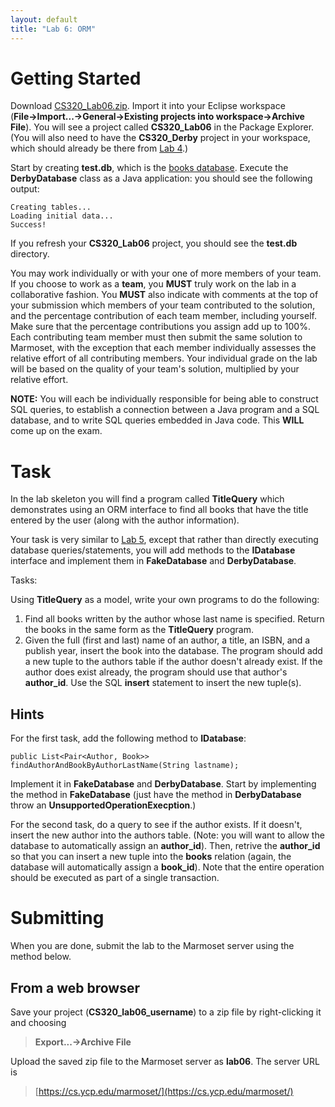 ```yaml
---
layout: default
title: "Lab 6: ORM"
---
```


# Getting Started

Download [CS320\_Lab06.zip](CS320_Lab06.zip). Import it into your Eclipse workspace (**File&rarr;Import...&rarr;General&rarr;Existing projects into workspace&rarr;Archive File**). You will see a project called **CS320\_Lab06** in the Package Explorer.   (You will also need to have the **CS320_Derby** project in your workspace, which should already be there from [Lab 4](lab04.html).)

Start by creating **test.db**, which is the [books database](../lectures/lecture09.html).  Execute the **DerbyDatabase** class as a Java application: you should see the following output:

    Creating tables...
    Loading initial data...
    Success!

If you refresh your **CS320_Lab06** project, you should see the **test.db** directory.

You may work individually or with your one of more members of your team.  If you choose to work as a **team**, you **MUST** truly work on the lab in a collaborative fashion.  You **MUST** also indicate with comments at the top of your submission which members of your team contributed to the solution, and the percentage contribution of each team member, including yourself.  Make sure that the percentage contributions you assign add up to 100%.  Each contributing team member must then submit the same solution to Marmoset, with the exception that each member individually assesses the relative effort of all contributing members.  Your individual grade on the lab will be based on the quality of your team's solution, multiplied by your relative effort.

**NOTE:** You will each be individually responsible for being able to construct SQL queries, to establish a connection between a Java program and a SQL database, and to write SQL queries embedded in Java code.  This **WILL** come up on the exam.


# Task

In the lab skeleton you will find a program called **TitleQuery** which demonstrates using an ORM interface to find all books that have the title entered by the user (along with the author information).

Your task is very similar to [Lab 5](lab05.html), except that rather than directly executing database queries/statements, you will add methods to the **IDatabase** interface and implement them in **FakeDatabase** and **DerbyDatabase**.

Tasks:

Using **TitleQuery** as a model, write your own programs to do the following:

1. Find all books written by the author whose last name is specified. Return the books in the same form as the **TitleQuery** program.
2. Given the full (first and last) name of an author, a title, an ISBN, and a publish year, insert the book into the database. The program should add a new tuple to the authors table if the author doesn't already exist. If the author does exist already, the program should use that author's **author\_id**.  Use the SQL **insert** statement to insert the new tuple(s).

## Hints

For the first task, add the following method to **IDatabase**:

    public List<Pair<Author, Book>> findAuthorAndBookByAuthorLastName(String lastname);

Implement it in **FakeDatabase** and **DerbyDatabase**.  Start by implementing the method in **FakeDatabase** (just have the method in **DerbyDatabase** throw an **UnsupportedOperationExecption**.)

For the second task, do a query to see if the author exists.  If it doesn't, insert the new author into the authors table.  (Note: you will want to allow the database to automatically assign an **author\_id**).  Then, retrive the **author\_id** so that you can insert a new tuple into the **books** relation (again, the database will automatically assign a **book\_id**).  Note that the entire operation should be executed as part of a single transaction.

Submitting
==========

When you are done, submit the lab to the Marmoset server using the method below.

From a web browser
------------------

Save your project (**CS320\_lab06\_username**) to a zip file by right-clicking it and choosing

> **Export...&rarr;Archive File**


Upload the saved zip file to the Marmoset server as **lab06**. The server URL is

> [https://cs.ycp.edu/marmoset/](https://cs.ycp.edu/marmoset/)


<!-- vim:set wrap: ­-->
<!-- vim:set linebreak: -->
<!-- vim:set nolist: -->
